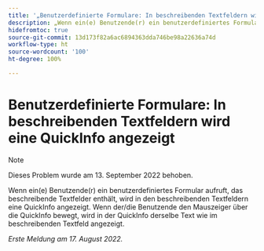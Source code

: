 ```yaml
---
title: '„Benutzerdefinierte Formulare: In beschreibenden Textfeldern wird eine QuickInfo angezeigt“'
description: „Wenn ein(e) Benutzende(r) ein benutzerdefiniertes Formular aufruft, das beschreibende Textfelder enthält, wird in den beschreibenden Textfeldern eine QuickInfo angezeigt. Wenn der/die Benutzende den Mauszeiger über die QuickInfo bewegt, wird in der QuickInfo derselbe Text wie im beschreibenden Textfeld angezeigt.“
hidefromtoc: true
source-git-commit: 13d173f82a6ac6894363dda746be98a22636a74d
workflow-type: ht
source-wordcount: '100'
ht-degree: 100%

---
```



# Benutzerdefinierte Formulare: In beschreibenden Textfeldern wird eine QuickInfo angezeigt

>[!NOTE]
>
>Dieses Problem wurde am 13. September 2022 behoben.

Wenn ein(e) Benutzende(r) ein benutzerdefiniertes Formular aufruft, das beschreibende Textfelder enthält, wird in den beschreibenden Textfeldern eine QuickInfo angezeigt. Wenn der/die Benutzende den Mauszeiger über die QuickInfo bewegt, wird in der QuickInfo derselbe Text wie im beschreibenden Textfeld angezeigt.

_Erste Meldung am 17. August 2022._

